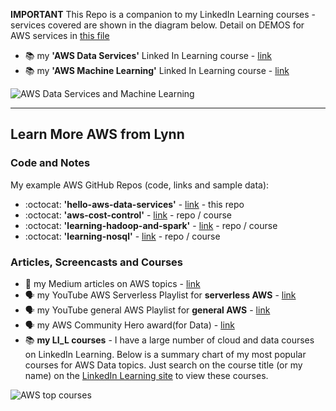 **IMPORTANT** This Repo is a companion to my LinkedIn Learning courses - services covered are shown in the diagram below.  Detail on DEMOS for AWS  services in [this file](https://github.com/lynnlangit/Hello-AWS-Data-Services/blob/master/DEMOS.md)

- 📚 my **'AWS Data Services'** Linked In Learning course - [link](https://www.linkedin.com/learning/amazon-web-services-data-services-2)
- 📚 my **'AWS Machine Learning'** Linked In Learning course - [link](https://www.linkedin.com/learning/amazon-web-services-machine-learning-essential-training)

![AWS Data Services and Machine Learning](https://github.com/lynnlangit/Hello-AWS-Data-Services/blob/master/images/aws-data-services.png)


---

## Learn More AWS from Lynn 

### Code and Notes

My example AWS GitHub Repos (code, links and sample data):  

  - :octocat: **'hello-aws-data-services'** - [link](https://github.com/lynnlangit/Hello-AWS-Data-Services) - this repo
  - :octocat: **'aws-cost-control'** - [link](https://github.com/lynnlangit/aws-cost-control) - repo / course
  - :octocat: **'learning-hadoop-and-spark'** - [link](https://github.com/lynnlangit/learning-hadoop-and-spark) - repo / course
  - :octocat: **'learning-nosql'** - [link](https://github.com/lynnlangit/learning-nosql) - repo / course

### Articles, Screencasts and Courses

- 📖 my Medium articles on AWS topics - [link](https://medium.com/search?q=aws%20langit) 
- 🗣️ my YouTube AWS Serverless Playlist for **serverless AWS** - [link](https://www.youtube.com/playlist?list=PL4Q4HssKcxYsa2A2D2_Zln2tkL4v4-ymO)
- 🗣️ my YouTube general AWS Playlist for **general AWS** - [link](https://www.youtube.com/playlist?list=PL93B06369FAD34284)
- 🗣️ my AWS Community Hero award(for Data) - [link](https://aws.amazon.com/developer/community/heroes/lynn-langit/?did=dh_card&trk=dh_card)
- 📚 **my LI_L courses** - I have a large number of cloud and data courses on LinkedIn Learning.  Below is a summary chart of my most popular courses for AWS Data topics.  Just search on the course title (or my name) on the [LinkedIn Learning site](https://www.linkedin.com/learning/search?entityType=COURSE&keywords=lynn%20langit) to view these courses.

![AWS top courses](https://github.com/lynnlangit/Hello-AWS-Data-Services/blob/master/images/top.png)
